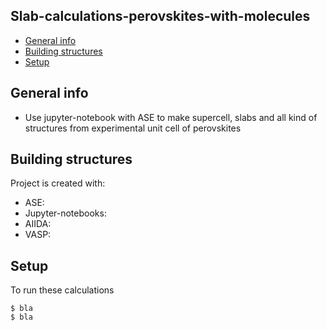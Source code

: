## Slab-calculations-perovskites-with-molecules
* [General info](#general-info)
* [Building structures](#building-structures)
* [Setup](#setup)

## General info
* Use jupyter-notebook with ASE to make supercell, slabs and all kind of structures from experimental unit cell of perovskites 
	
## Building structures
Project is created with:
* ASE: 
* Jupyter-notebooks: 
* AIIDA: 
* VASP:
	
## Setup
To run these calculations

```
$ bla
$ bla
```
